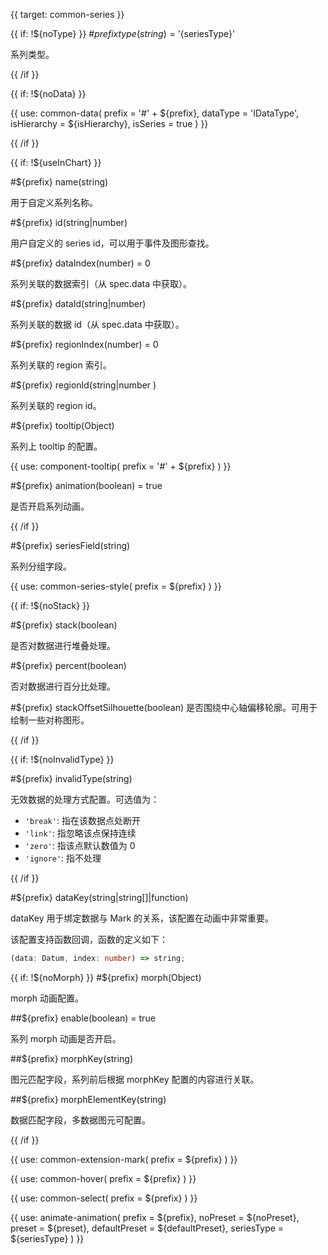 {{ target: common-series }}

<!-- ISeriesSpec -->

{{ if: !${noType} }} #${prefix} type(string) = '${seriesType}'

系列类型。

{{ /if }}

{{ if: !${noData} }}

{{ use: common-data(
  prefix = '#' + ${prefix},
  dataType = 'IDataType',
  isHierarchy = ${isHierarchy},
  isSeries = true
) }}

{{ /if }}

{{ if: !${useInChart} }}

#${prefix} name(string)

用于自定义系列名称。

#${prefix} id(string|number)

用户自定义的 series id，可以用于事件及图形查找。

#${prefix} dataIndex(number) = 0

系列关联的数据索引（从 spec.data 中获取）。

#${prefix} dataId(string|number)

系列关联的数据 id（从 spec.data 中获取）。

#${prefix} regionIndex(number) = 0

系列关联的 region 索引。

#${prefix} regionId(string|number )

系列关联的 region id。

#${prefix} tooltip(Object)

系列上 tooltip 的配置。

{{ use: component-tooltip(
  prefix = '#' + ${prefix}
) }}

#${prefix} animation(boolean) = true

是否开启系列动画。

{{ /if }}

#${prefix} seriesField(string)

系列分组字段。

{{ use: common-series-style(
  prefix = ${prefix}
) }}

{{ if: !${noStack} }}

#${prefix} stack(boolean)

是否对数据进行堆叠处理。

#${prefix} percent(boolean)

否对数据进行百分比处理。

#${prefix} stackOffsetSilhouette(boolean)
是否围绕中心轴偏移轮廓。可用于绘制一些对称图形。

{{ /if }}

{{ if: !${noInvalidType} }}

#${prefix} invalidType(string)

无效数据的处理方式配置。可选值为：

- `'break'`: 指在该数据点处断开
- `'link'`: 指忽略该点保持连续
- `'zero'`: 指该点默认数值为 0
- `'ignore'`: 指不处理

{{ /if }}

#${prefix} dataKey(string|string[]|function)

dataKey 用于绑定数据与 Mark 的关系，该配置在动画中非常重要。

该配置支持函数回调，函数的定义如下：

```ts
(data: Datum, index: number) => string;
```

{{ if: !${noMorph} }}
#${prefix} morph(Object)

morph 动画配置。

##${prefix} enable(boolean) = true

系列 morph 动画是否开启。

##${prefix} morphKey(string)

图元匹配字段，系列前后根据 morphKey 配置的内容进行关联。

##${prefix} morphElementKey(string)

数据匹配字段，多数据图元可配置。

{{ /if }}

{{ use: common-extension-mark(
  prefix = ${prefix}
) }}

<!-- (IExtensionMarkSpec<Exclude<EnableMarkType, MarkTypeEnum.group>> | IExtensionGroupMarkSpec)[]; -->

{{ use: common-hover(
  prefix = ${prefix}
) }}

{{ use: common-select(
  prefix = ${prefix}
) }}

{{ use: animate-animation(
  prefix = ${prefix},
  noPreset = ${noPreset},
  preset = ${preset},
  defaultPreset = ${defaultPreset},
  seriesType = ${seriesType}
) }}
